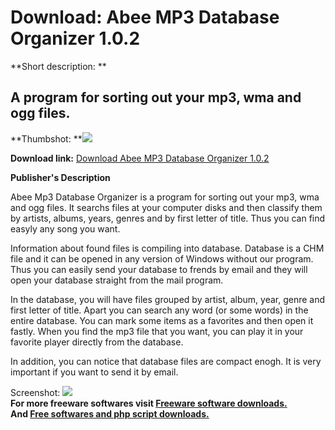 # Download: Abee MP3 Database Organizer 1.0.2

**Short description: **

## A program for sorting out your mp3, wma and ogg files.

  
**Thumbshot: **![](http://www.freewarefiles.com/screenshot/abeemp3organizer_md.gif)   
  
**Download link:** [Download Abee MP3 Database Organizer 1.0.2](http://freesoftwares.boysofts.com/Abee-MP-Database-Organizer_program_20292.html)  
  

**Publisher's Description**  
  

Abee Mp3 Database Organizer is a program for sorting out your mp3, wma and ogg
files. It searchs files at your computer disks and then classify them by
artists, albums, years, genres and by first letter of title. Thus you can find
easyly any song you want.

Information about found files is compiling into database. Database is a CHM
file and it can be opened in any version of Windows without our program. Thus
you can easily send your database to frends by email and they will open your
database straight from the mail program.

In the database, you will have files grouped by artist, album, year, genre and
first letter of title. Apart you can search any word (or some words) in the
entire database. You can mark some items as a favorites and then open it
fastly. When you find the mp3 file that you want, you can play it in your
favorite player directly from the database.

In addition, you can notice that database files are compact enogh. It is very
important if you want to send it by email.

  
  
Screenshot: ![](http://www.freewarefiles.com/screenshot/abeemp3organizer.gif)  
**For more freeware softwares visit [Freeware software downloads.](http://freesoftwares.boysofts.com/)**   
**And [Free softwares and php script downloads.](http://www.boysofts.com/)**

